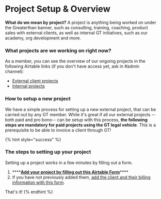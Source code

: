 # Project Setup & Overview

**What do we mean by project?** A project is anything being worked on under the Greaterthan banner, such as consulting, training, coaching, product sales with external clients, as well as internal GT initiatives, such as our academy, org development and more. 

### What projects are we working on right now? 

 As a member, you can see the overview of our ongoing projects in the following Airtable links \(if you don't have access yet, ask in \#admin channel\):

* [External client projects](https://airtable.com/tblZj0i7cL9HfcS8k/viwpXOt2puTwkKsRt?blocks=hide) 
* [Internal projects ](https://airtable.com/tblwigpNola4cH8bo/viweiSLGBvgqvKt67?blocks=hide)

### How to setup a new project

We have a simple process for setting up a new external project, that can be carried out by any GT member. While it's great if all our external projects --both paid and pro bono-- can be setup with this process, **the following steps are mandatory for paid projects using the GT legal vehicle**. This is a prerequisite to be able to invoice a client through GT! 

{% hint style="success" %}
### The steps to setting up your project

Setting up a project works in a few minutes by filling out a form. 

1. \*\*\*\*[**Add your project by filling out this Airtable Form**](https://airtable.com/shrWUIN9f0eu8vTZi)\*\*\*\*
2. If you have not previously added them, [add the client and their billing information with this form](https://airtable.com/shrmKq7Iosp3pbWDA). 

That's it!
{% endhint %}










